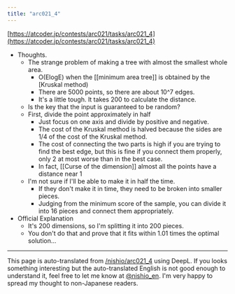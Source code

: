 ```yaml
---
title: "arc021_4"
---
```


[https://atcoder.jp/contests/arc021/tasks/arc021_4](https://atcoder.jp/contests/arc021/tasks/arc021_4)
- Thoughts.
    - The strange problem of making a tree with almost the smallest whole area.
        - O(ElogE) when the [[minimum area tree]] is obtained by the [Kruskal method)
        - There are 5000 points, so there are about 10^7 edges.
        - It's a little tough. It takes 200 to calculate the distance.
    - Is the key that the input is guaranteed to be random?
    - First, divide the point approximately in half
        - Just focus on one axis and divide by positive and negative.
        - The cost of the Kruskal method is halved because the sides are 1/4 of the cost of the Kruskal method.
        - The cost of connecting the two parts is high if you are trying to find the best edge, but this is fine if you connect them properly, only 2 at most worse than in the best case.
        - In fact, [[Curse of the dimension]] almost all the points have a distance near 1
    - I'm not sure if I'll be able to make it in half the time.
        - If they don't make it in time, they need to be broken into smaller pieces.
        - Judging from the minimum score of the sample, you can divide it into 16 pieces and connect them appropriately.
- Official Explanation
    - It's 200 dimensions, so I'm splitting it into 200 pieces.
    - You don't do that and prove that it fits within 1.01 times the optimal solution...

---
This page is auto-translated from [/nishio/arc021_4](https://scrapbox.io/nishio/arc021_4) using DeepL. If you looks something interesting but the auto-translated English is not good enough to understand it, feel free to let me know at [@nishio_en](https://twitter.com/nishio_en). I'm very happy to spread my thought to non-Japanese readers.